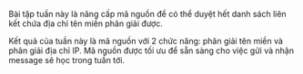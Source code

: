 Bài tập tuần này là nâng cấp mã nguồn để có thể duyệt hết danh sách liên kết chứa địa chỉ tên miền phân giải được.

Kết quả của tuần này là mã nguồn với 2 chức năng: phân giải tên miền và phân giải địa chỉ IP. Mã nguồn được tối ưu để sẵn sàng cho việc gửi và nhận message sẽ học trong tuần tới.
